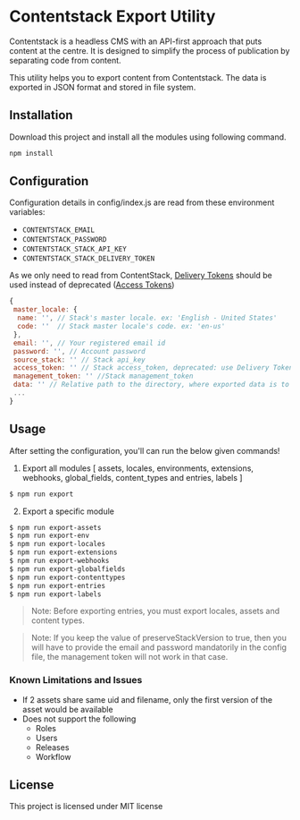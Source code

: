 # Contentstack Export Utility

Contentstack is a headless CMS with an API-first approach that puts content at the centre. It is designed to simplify the process of publication by separating code from content.

This utility helps you to export content from Contentstack. The data is exported in JSON format and stored in file system.

## Installation

Download this project and install all the modules using following command.

```bash
npm install
```

## Configuration

Configuration details in config/index.js are read from these environment variables:

- `CONTENTSTACK_EMAIL`
- `CONTENTSTACK_PASSWORD`
- `CONTENTSTACK_STACK_API_KEY`
- `CONTENTSTACK_STACK_DELIVERY_TOKEN`

As we only need to read from ContentStack, [Delivery Tokens](https://www.contentstack.com/docs/developers/create-tokens/types-of-tokens/#access-tokens) should be used instead of deprecated ([Access Tokens](https://www.contentstack.com/docs/developers/create-tokens/types-of-tokens/#access-tokens))

```js
{
 master_locale: {
  name: '', // Stack's master locale. ex: 'English - United States'
  code: ''  // Stack master locale's code. ex: 'en-us'
 },
 email: '', // Your registered email id
 password: '', // Account password
 source_stack: '' // Stack api_key
 access_token: '' // Stack access_token, deprecated: use Delivery Token instead
 management_token: '' //Stack management_token
 data: '' // Relative path to the directory, where exported data is to be stored. ex: './contents'
 ...
}
```
    
## Usage
After setting the configuration, you'll can run the below given commands!

1. Export all modules [ assets, locales, environments, extensions, webhooks, global_fields, content_types and entries, labels ]

```bash
$ npm run export
```
  
2. Export a specific module
```bash
$ npm run export-assets
$ npm run export-env
$ npm run export-locales
$ npm run export-extensions
$ npm run export-webhooks
$ npm run export-globalfields
$ npm run export-contenttypes
$ npm run export-entries
$ npm run export-labels

```
> Note: Before exporting entries, you must export locales, assets and content types.

> Note: If you keep the value of preserveStackVersion to true, then you will have to provide the email and password mandatorily in the config file, the management token will not work in that case.

### Known Limitations and Issues
* If 2 assets share same uid and filename, only the first version of the asset would be available
* Does not support the following
	* Roles
	* Users
	* Releases
    * Workflow

## License
This project is licensed under MIT license
